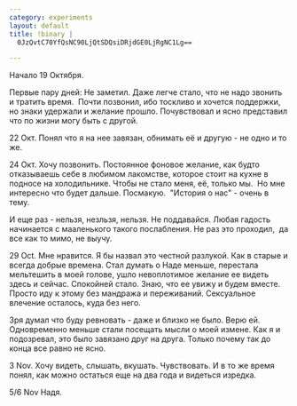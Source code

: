 ```yaml
--- 
category: experiments
layout: default
title: !binary |
  0JzQvtC70YfQsNC90LjQtSDQsiDRjdGE0LjRgNC1Lg==

---
```

Начало 19 Октября.

Первые пару дней:
Не заметил. Даже легче стало, что не надо звонить и тратить время.  Почти позвонил, ибо тоскливо и хочется поддержки, но знаки удержали и желание прошло. Почувствовал и ясно представил что по жизни могу быть с другой.

22 Окт. Понял что я на нее завязан, обнимать её и другую - не одно и то же.

24 Окт. Хочу позвонить. Постоянное фоновое желание, как будто отказываешь себе в любимом лакомстве, которое стоит на кухне в подносе на холодильнике. Чтобы не стало меня, её, только мы.  Но мне интересно что будет дальше. Посмакую.  "История о нас" - очень в тему.

И еще раз - нельзя, незльзя, нельзя. Не поддавайся. Любая гадость начинается с мааленького такого послабления. Не раз это проходил,  да все как то мимо, не выучу.

29 Oct. Мне нравится. Я бы назвал это честной разлукой. Как в старые и всегда добрые времена. Стал думать о Наде меньше, перестала мельтешить в моей голове, ушло невоплотимое желание ее видеть здесь и сейчас. Спокойней стало. Знаю, что ее увижу и будем вместе. Просто иду к этому без мандража и переживаний. Сексуальное влечение осталось, куда без него.

Зря думал что буду ревновать - даже и близко не было. Верю ей. Одновременно меньше стали посещать мысли о моей измене. Как я и подозревал, это было завязано друг на друга. Только почему так до конца все равно не ясно.

3 Nov.
Хочу видеть, слышать, вкушать. Чувствовать.
И в то же время понял, как можно остаться еще на два года и видеться изредка.

5/6 Nov
Надя.
